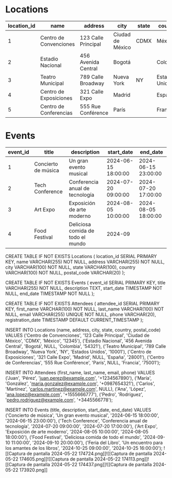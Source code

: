 # Locations

| location_id | name                   | address             | city           | state | country        | postal_code |
|-------------|------------------------|---------------------|----------------|-------|----------------|-------------|
| 1           | Centro de Convenciones | 123 Calle Principal| Ciudad de México| CDMX  | México         | 12345       |
| 2           | Estadio Nacional       | 456 Avenida Central| Bogotá         |       | Colombia       | 54321       |
| 3           | Teatro Municipal       | 789 Calle Broadway | Nueva York     | NY    | Estados Unidos| 10001       |
| 4           | Centro de Exposiciones | 321 Calle Expo     | Madrid         |       | España         | 28001       |
| 5           | Centro de Conferencias | 555 Rue Conférence | París          |       | Francia        | 75001       |

# Events

| event_id | title            | description                            | start_date          | end_date            |
|----------|------------------|----------------------------------------|---------------------|---------------------|
| 1        | Concierto de música | Un gran evento musical               | 2024-06-15 18:00:00| 2024-06-15 23:00:00|
| 2        | Tech Conference  | Conferencia anual de tecnología        | 2024-07-20 09:00:00| 2024-07-20 17:00:00|
| 3        | Art Expo         | Exposición de arte moderno             | 2024-08-05 10:00:00| 2024-08-05 18:00:00|
| 4        | Food Festival    | Deliciosa comida de todo el mundo      | 2024-09


CREATE TABLE IF NOT EXISTS Locations (
    location_id SERIAL PRIMARY KEY,
    name VARCHAR(255) NOT NULL,
    address VARCHAR(255) NOT NULL,
    city VARCHAR(100) NOT NULL,
    state VARCHAR(100),
    country VARCHAR(100) NOT NULL,
    postal_code VARCHAR(20)
);

CREATE TABLE IF NOT EXISTS Events (
    event_id SERIAL PRIMARY KEY,
    title VARCHAR(255) NOT NULL,
    description TEXT,
    start_date TIMESTAMP NOT NULL,
    end_date TIMESTAMP NOT NULL
);

CREATE TABLE IF NOT EXISTS Attendees (
    attendee_id SERIAL PRIMARY KEY,
    first_name VARCHAR(100) NOT NULL,
    last_name VARCHAR(100) NOT NULL,
    email VARCHAR(255) UNIQUE NOT NULL,
    phone VARCHAR(20),
    registration_date TIMESTAMP DEFAULT CURRENT_TIMESTAMP
);

INSERT INTO Locations (name, address, city, state, country, postal_code)
 VALUES
('Centro de Convenciones', '123 Calle Principal', 'Ciudad de México', 'CDMX', 'México', '12345'),
('Estadio Nacional', '456 Avenida Central', 'Bogotá', NULL, 'Colombia', '54321'),
('Teatro Municipal', '789 Calle Broadway', 'Nueva York', 'NY', 'Estados Unidos', '10001'),
('Centro de Exposiciones', '321 Calle Expo', 'Madrid', NULL, 'España', '28001'),
('Centro de Conferencias', '555 Rue Conférence', 'París', NULL, 'Francia', '75001');

INSERT INTO Attendees (first_name, last_name, email, phone) 
VALUES
('Juan', 'Pérez', 'juan.perez@example.com', '+1234567890'),
('María', 'González', 'maria.gonzalez@example.com', '+0987654321'),
('Carlos', 'Martínez', 'carlos.martinez@example.com', NULL),
('Ana', 'López', 'ana.lopez@example.com', '+1555666777'),
('Pedro', 'Rodríguez', 'pedro.rodriguez@example.com', '+3445566778');

INSERT INTO Events (title, description, start_date, end_date) 
VALUES
('Concierto de música', 'Un gran evento musical', '2024-06-15 18:00:00', '2024-06-15 23:00:00'),
('Tech Conference', 'Conferencia anual de tecnología', '2024-07-20 09:00:00', '2024-07-20 17:00:00'),
('Art Expo', 'Exposición de arte moderno', '2024-08-05 10:00:00', '2024-08-05 18:00:00'),
('Food Festival', 'Deliciosa comida de todo el mundo', '2024-09-10 11:00:00', '2024-09-10 20:00:00'),
('Feria del Libro', 'Un encuentro para los amantes de los libros', '2024-10-25 09:00:00', '2024-10-25 16:00:00');
![[Captura de pantalla 2024-05-22 174724.png]]![[Captura de pantalla 2024-05-22 174605.png]]![[Captura de pantalla 2024-05-22 174113.png]]![[Captura de pantalla 2024-05-22 174437.png]]![[Captura de pantalla 2024-05-22 173920.png]]